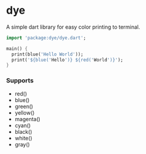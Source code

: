 # dye
A simple dart library for easy color printing to terminal.

```dart
import 'package:dye/dye.dart';

main() {
  print(blue('Hello World'));
  print('${blue('Hello')} ${red('World')}');
}
```

### Supports

* red()
* blue()
* green()
* yellow()
* magenta()
* cyan()
* black()
* white()
* gray()
